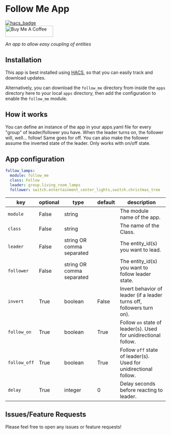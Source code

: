 # Follow Me App
[![hacs_badge](https://img.shields.io/badge/HACS-Default-orange.svg)](https://github.com/custom-components/hacs)
<br><a href="https://www.buymeacoffee.com/aneisch" target="_blank"><img src="https://cdn.buymeacoffee.com/buttons/default-black.png" width="150px" height="35px" alt="Buy Me A Coffee" style="height: 35px !important;width: 150px !important;" ></a>

_An app to allow easy coupling of entities_

## Installation

This app is best installed using [HACS](https://github.com/custom-components/hacs), so that you can easily track and download updates.

Alternatively, you can download the `follow_me` directory from inside the `apps` directory here to your local `apps` directory, then add the configuration to enable the `follow_me` module.

## How it works

You can define an instance of the app in your apps.yaml file for every "group" of leader/follower you have. When the leader turns on, the follower will, well... follow! Same goes for off. You can also make the follower assume the inverted state of the leader. Only works with on/off state. 

## App configuration

```yaml
follow_lamps:
  module: follow_me
  class: Follow
  leader: group.living_room_lamps
  follower: switch.entertainment_center_lights,switch.christmas_tree
```

key | optional | type | default | description
-- | -- | -- | -- | --
`module` | False | string | | The module name of the app.
`class` | False | string | | The name of the Class.
`leader` | False | string OR comma separated | | The entity_id(s) you want to lead.
`follower` | False | string OR comma separated | | The entity_id(s) you want to follow leader state.
`invert` | True | boolean | False | Invert behavior of leader (if a leader turns off, followers turn on).
`follow_on` | True | boolean | True | Follow `on` state of leader(s). Used for unidirectional follow.
`follow_off` | True | boolean | True | Follow `off` state of leader(s). Used for unidirectional follow.
`delay` | True | integer | 0 | Delay seconds before reacting to leader.


## Issues/Feature Requests

Please feel free to open any issues or feature requests!
